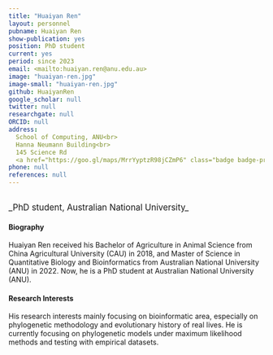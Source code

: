 ```yaml
---
title: "Huaiyan Ren"
layout: personnel
pubname: Huaiyan Ren
show-publication: yes
position: PhD student
current: yes
period: since 2023
email: <mailto:huaiyan.ren@anu.edu.au>
image: "huaiyan-ren.jpg"
image-small: "huaiyan-ren.jpg"
github: HuaiyanRen
google_scholar: null
twitter: null
researchgate: null
ORCID: null
address: 
  School of Computing, ANU<br>
  Hanna Neumann Building<br>
  145 Science Rd
  <a href="https://goo.gl/maps/MrrYyptzR98jCZmP6" class="badge badge-primary"><i class="fa fa-map-marker"></i> map</a><br>
phone: null
references: null
---
```

<br>
<big>_PhD student, Australian National University_</big>


#### Biography

Huaiyan Ren received his Bachelor of Agriculture in Animal Science from China Agricultural University (CAU) in 2018, and Master of Science in Quantitative Biology and Bioinformatics from Australian National University (ANU) in 2022. Now, he is a PhD student at Australian National University (ANU).    

#### Research Interests

His research interests mainly focusing on bioinformatic area, especially on phylogenetic methodology and evolutionary history of real lives. He is currently focusing on phylogenetic models under maximum likelihood methods and testing with empirical datasets.


